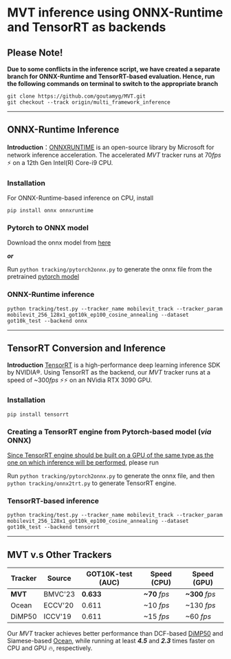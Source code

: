 # MVT inference using ONNX-Runtime and TensorRT as backends

## Please Note!
**Due to some conflicts in the inference script, we have created a separate branch for ONNX-Runtime and TensorRT-based evaluation. Hence, run the following commands on terminal to switch to the appropriate branch**
```
git clone https://github.com/goutamyg/MVT.git
git checkout --track origin/multi_framework_inference
```
---

## ONNX-Runtime Inference
**Introduction**：[ONNXRUNTIME](https://github.com/microsoft/onnxruntime) is an open-source library by Microsoft for network inference acceleration. The accelerated *MVT* tracker runs at 70*fps* :zap: on a 12th Gen Intel(R) Core-i9 CPU.

### Installation
For ONNX-Runtime-based inference on CPU, install
```
pip install onnx onnxruntime
```

### Pytorch to ONNX model
Download the onnx model from [here](https://drive.google.com/drive/folders/1RAdn3ZXI_G7pBj4NDbtQVFPkClVd1IBm)

***or***

Run ``` python tracking/pytorch2onnx.py ``` to generate the onnx file from the pretrained [pytorch model](https://drive.google.com/drive/folders/1RAdn3ZXI_G7pBj4NDbtQVFPkClVd1IBm)

### ONNX-Runtime inference
```
python tracking/test.py --tracker_name mobilevit_track --tracker_param mobilevit_256_128x1_got10k_ep100_cosine_annealing --dataset got10k_test --backend onnx
```
---

## TensorRT Conversion and Inference
**Introduction** [TensorRT](https://github.com/NVIDIA/TensorRT) is a high-performance deep learning inference SDK by NVIDIA:registered:. Using TensorRT as the backend, our *MVT* tracker runs at a speed of ~300*fps* :zap::zap: on an NVidia RTX 3090 GPU.

### Installation
```
pip install tensorrt
```

### Creating a TensorRT engine from Pytorch-based model (*via* ONNX)
[Since TensorRT engine should be built on a GPU of the same type as the one on which inference will be performed](https://blog.tensorflow.org/2021/01/leveraging-tensorflow-tensorrt-integration.html#:~:text=The%20TensorRT%20execution%20engine%20should,building%20process%20is%20GPU%20specific.), please run

Run ``` python tracking/pytorch2onnx.py ``` to generate the onnx file,
and then ``` python tracking/onnx2trt.py ``` to generate TensorRT engine.

### TensorRT-based inference
```
python tracking/test.py --tracker_name mobilevit_track --tracker_param mobilevit_256_128x1_got10k_ep100_cosine_annealing --dataset got10k_test --backend tensorrt
```
---

## MVT v.s Other Trackers
| Tracker | Source | GOT10K-test (AUC)| Speed (CPU) | Speed (GPU) |
|---|---|---|---|---|
|**MVT**|BMVC'23|**0.633**|**~70** *fps*|**~300** *fps*|
|Ocean|ECCV'20|0.611|~10 *fps*|~130 *fps*|
|DiMP50|ICCV'19|0.611|~15 *fps*|~60 *fps*|

Our *MVT* tracker achieves better performance than DCF-based [DiMP50](https://github.com/visionml/pytracking) and Siamese-based [Ocean](https://github.com/researchmm/TracKit), while running at least ***4.5*** and ***2.3*** times faster on CPU and GPU :fire:, respectively.
